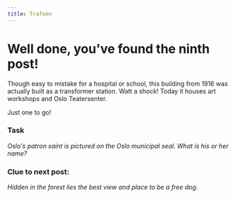```yaml
---
title: Trafoen
---
```


#  Well done, you've found the ninth post!

Though easy to mistake for a hospital or school, this building from 1916 was actually built as a transformer station. Watt a shock! Today it houses art workshops and Oslo Teatersenter.

Just one to go!

### Task

_Oslo's patron saint is pictured on the Oslo municipal seal. What is his or her name?_

### Clue to next post:

_Hidden in the forest lies the best view and place to be a free dog._
